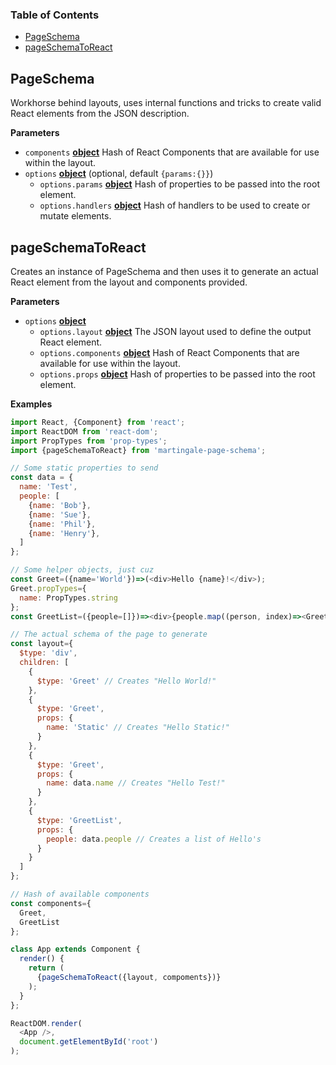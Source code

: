 <!-- Generated by documentation.js. Update this documentation by updating the source code. -->

### Table of Contents

-   [PageSchema](#pageschema)
-   [pageSchemaToReact](#pageschematoreact)

## PageSchema

Workhorse behind layouts, uses internal functions and tricks to create valid React elements from the JSON description.

**Parameters**

-   `components` **[object](https://developer.mozilla.org/en-US/docs/Web/JavaScript/Reference/Global_Objects/Object)** Hash of React Components that are available for use within the layout.
-   `options` **[object](https://developer.mozilla.org/en-US/docs/Web/JavaScript/Reference/Global_Objects/Object)**  (optional, default `{params:{}}`)
    -   `options.params` **[object](https://developer.mozilla.org/en-US/docs/Web/JavaScript/Reference/Global_Objects/Object)** Hash of properties to be passed into the root element.
    -   `options.handlers` **[object](https://developer.mozilla.org/en-US/docs/Web/JavaScript/Reference/Global_Objects/Object)** Hash of handlers to be used to create or mutate elements.

## pageSchemaToReact

Creates an instance of PageSchema and then uses it to generate an actual React element from the layout and components provided.

**Parameters**

-   `options` **[object](https://developer.mozilla.org/en-US/docs/Web/JavaScript/Reference/Global_Objects/Object)** 
    -   `options.layout` **[object](https://developer.mozilla.org/en-US/docs/Web/JavaScript/Reference/Global_Objects/Object)** The JSON layout used to define the output React element.
    -   `options.components` **[object](https://developer.mozilla.org/en-US/docs/Web/JavaScript/Reference/Global_Objects/Object)** Hash of React Components that are available for use within the layout.
    -   `options.props` **[object](https://developer.mozilla.org/en-US/docs/Web/JavaScript/Reference/Global_Objects/Object)** Hash of properties to be passed into the root element.

**Examples**

```javascript
import React, {Component} from 'react';
import ReactDOM from 'react-dom';
import PropTypes from 'prop-types';
import {pageSchemaToReact} from 'martingale-page-schema';

// Some static properties to send
const data = {
  name: 'Test',
  people: [
    {name: 'Bob'},
    {name: 'Sue'},
    {name: 'Phil'},
    {name: 'Henry'},
  ]
};

// Some helper objects, just cuz
const Greet=({name='World'})=>(<div>Hello {name}!</div>);
Greet.propTypes={
  name: PropTypes.string
};
const GreetList=({people=[]})=><div>{people.map((person, index)=><Greet key={index} {...person} />)}</div>;

// The actual schema of the page to generate
const layout={
  $type: 'div',
  children: [
    {
      $type: 'Greet' // Creates "Hello World!"
    },
    {
      $type: 'Greet',
      props: {
        name: 'Static' // Creates "Hello Static!"
      }
    },
    {
      $type: 'Greet',
      props: {
        name: data.name // Creates "Hello Test!"
      }
    },
    {
      $type: 'GreetList',
      props: {
        people: data.people // Creates a list of Hello's
      }
    }
  ]
};

// Hash of available components
const components={
  Greet,
  GreetList
};

class App extends Component {
  render() {
    return (
      {pageSchemaToReact({layout, compoments})}
    );
  }
};

ReactDOM.render(
  <App />,
  document.getElementById('root')
);
```
